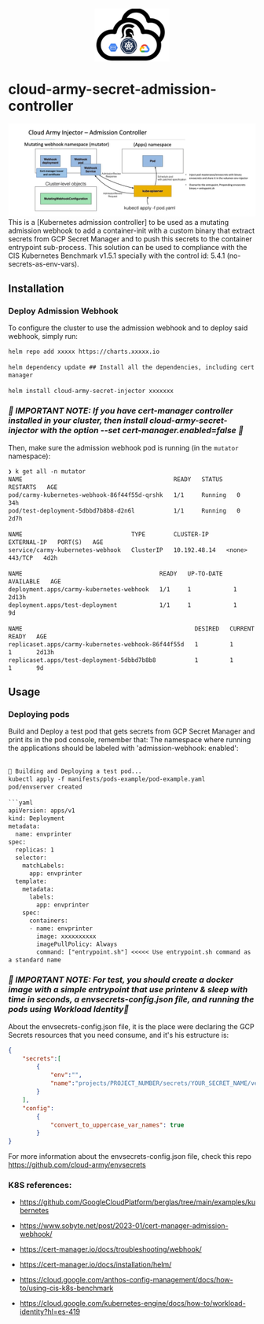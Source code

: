 <p align="center">
    <img src="/img/logo.png" width="30%" align="center">
</p>

# cloud-army-secret-admission-controller


![](/img/2023-04-13_19-04.png) 
This is a [Kubernetes admission controller] to be used as a mutating admission webhook to add a container-init with a custom binary that extract secrets from GCP Secret Manager and to push this secrets to the container entrypoint sub-process. This solution can be used to compliance with the CIS Kubernetes Benchmark v1.5.1 specially with the control id: 5.4.1 (no-secrets-as-env-vars).

## Installation

### Deploy Admission Webhook
To configure the cluster to use the admission webhook and to deploy said webhook, simply run:
```
helm repo add xxxxx https://charts.xxxxx.io

helm dependency update ## Install all the dependencies, including cert manager

helm install cloud-army-secret-injector xxxxxxx

```
### _🚨 IMPORTANT NOTE: If you have cert-manager controller installed in your cluster, then install cloud-army-secret-injector with the option --set cert-manager.enabled=false 🚨_

Then, make sure the admission webhook pod is running (in the `mutator` namespace):
```
❯ k get all -n mutator
NAME                                           READY   STATUS    RESTARTS   AGE
pod/carmy-kubernetes-webhook-86f44f55d-qrshk   1/1     Running   0          34h
pod/test-deployment-5dbbd7b8b8-d2n6l           1/1     Running   0          2d7h

NAME                               TYPE        CLUSTER-IP     EXTERNAL-IP   PORT(S)   AGE
service/carmy-kubernetes-webhook   ClusterIP   10.192.48.14   <none>        443/TCP   4d2h

NAME                                       READY   UP-TO-DATE   AVAILABLE   AGE
deployment.apps/carmy-kubernetes-webhook   1/1     1            1           2d13h
deployment.apps/test-deployment            1/1     1            1           9d

NAME                                                 DESIRED   CURRENT   READY   AGE
replicaset.apps/carmy-kubernetes-webhook-86f44f55d   1         1         1       2d13h
replicaset.apps/test-deployment-5dbbd7b8b8           1         1         1       9d

```
## Usage
### Deploying pods
Build and Deploy a test pod that gets secrets from GCP Secret Manager and print its in the pod console, remember that: The namespace where running the applications should be labeled with 'admission-webhook: enabled':
```

🚀 Building and Deploying a test pod...
kubectl apply -f manifests/pods-example/pod-example.yaml
pod/envserver created

```yaml
apiVersion: apps/v1
kind: Deployment
metadata:
  name: envprinter
spec:
  replicas: 1
  selector:
    matchLabels:
      app: envprinter
  template:
    metadata:
      labels:
        app: envprinter
    spec:
      containers:
      - name: envprinter
        image: xxxxxxxxxx
        imagePullPolicy: Always
        command: ["entrypoint.sh"] <<<<< Use entrypoint.sh command as a standard name

```

### _🚨 IMPORTANT NOTE: For test, you should create a docker image with a simple entrypoint that use printenv & sleep with time in seconds, a envsecrets-config.json file, and running the pods using Workload Identity🚨_

About the envsecrets-config.json file, it is the place were declaring the GCP Secrets resources that you need consume, and it's his estructure is:

```json
{
    "secrets":[
        {
            "env":"",
            "name":"projects/PROJECT_NUMBER/secrets/YOUR_SECRET_NAME/versions/latest"
        }
    ],
    "config":
        {
            "convert_to_uppercase_var_names": true
        }
}
```
For more information about the envsecrets-config.json file, check this repo https://github.com/cloud-army/envsecrets

### K8S references:

- https://github.com/GoogleCloudPlatform/berglas/tree/main/examples/kubernetes

- https://www.sobyte.net/post/2023-01/cert-manager-admission-webhook/

- https://cert-manager.io/docs/troubleshooting/webhook/

- https://cert-manager.io/docs/installation/helm/

- https://cloud.google.com/anthos-config-management/docs/how-to/using-cis-k8s-benchmark

- https://cloud.google.com/kubernetes-engine/docs/how-to/workload-identity?hl=es-419
